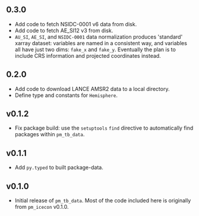 ## 0.3.0

* Add code to fetch NSIDC-0001 v6 data from disk.
* Add code to fetch AE_SI12 v3 from disk.
* `AU_SI`, `AE_SI`, and `NSIDC-0001` data normalization produces 'standard'
  xarray dataset: variables are named in a consistent way, and variables all
  have just two dims: `fake_x` and `fake_y`. Eventually the plan is to include
  CRS information and projected coordinates instead.


## 0.2.0

* Add code to download LANCE AMSR2 data to a local directory.
* Define type and constants for `Hemisphere`.


## v0.1.2

* Fix package build: use the `setuptools` `find` directive to automatically find
  packages within `pm_tb_data`.

## v0.1.1

* Add `py.typed` to built package-data.

## v0.1.0

* Initial release of `pm_tb_data`. Most of the code included here is originally
  from `pm_icecon` v0.1.0.
